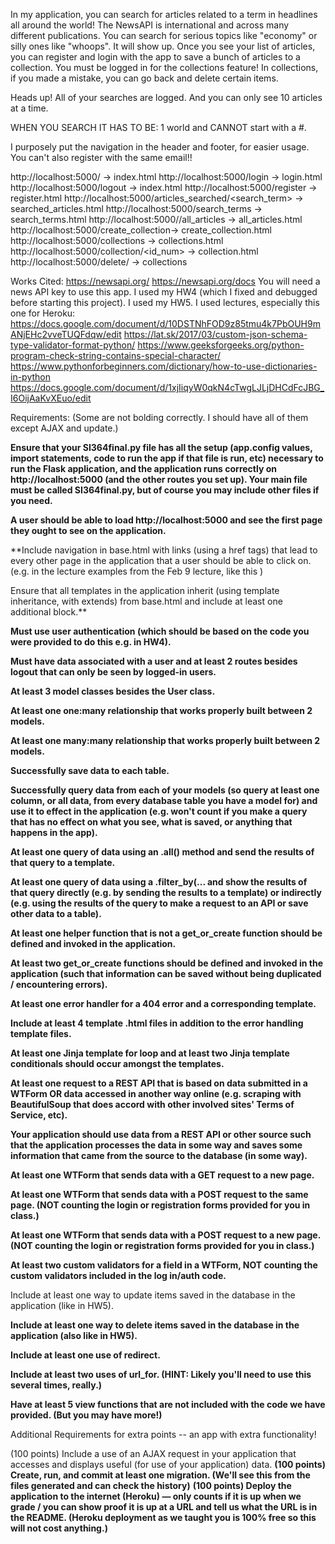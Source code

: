 
In my application, you can search for articles related to a term in headlines all around the world! The NewsAPI is international and across many different publications. You can search for serious topics like "economy" or silly ones like "whoops". It will show up. Once you see your list of articles, you can register and login with the app to save a bunch of articles to a collection. You must be logged in for the collections feature! In collections, if you made a mistake, you can go back and delete certain items.

Heads up! All of your searches are logged.
And you can only see 10 articles at a time.

WHEN YOU SEARCH IT HAS TO BE:
1 world
and CANNOT start with a #.

I purposely put the navigation in the header and footer, for easier usage. You can't also register with the same email!!

http://localhost:5000/ -> index.html
http://localhost:5000/login -> login.html
http://localhost:5000/logout -> index.html
http://localhost:5000/register -> register.html
http://localhost:5000/articles_searched/<search_term> -> searched_articles.html
http://localhost:5000/search_terms -> search_terms.html
http://localhost:5000//all_articles -> all_articles.html
http://localhost:5000/create_collection-> create_collection.html
http://localhost:5000/collections -> collections.html
http://localhost:5000/collection/<id_num> -> collection.html
http://localhost:5000/delete/<searchTerms> -> collections


Works Cited:
https://newsapi.org/
https://newsapi.org/docs
You will need a news API key to use this app.
I used my HW4 (which I fixed and debugged before starting this project).
I used my HW5.
I used lectures, especially this one for Heroku:
https://docs.google.com/document/d/10DSTNhFOD9z85tmu4k7PbOUH9mANjEHc2vveTUQFdqw/edit
https://lat.sk/2017/03/custom-json-schema-type-validator-format-python/
https://www.geeksforgeeks.org/python-program-check-string-contains-special-character/
https://www.pythonforbeginners.com/dictionary/how-to-use-dictionaries-in-python
https://docs.google.com/document/d/1xjIiqyW0qkN4cTwgLJLjDHCdFcJBG_I6OijAaKvXEuo/edit

Requirements: (Some are not bolding correctly. I should have all of them except AJAX and update.)

**Ensure that your SI364final.py file has all the setup (app.config values, import statements, code to run the app if that file is run, etc) necessary to run the Flask application, and the application runs correctly on http://localhost:5000 (and the other routes you set up). Your main file must be called SI364final.py, but of course you may include other files if you need.**

**A user should be able to load http://localhost:5000 and see the first page they ought to see on the application.**

**Include navigation in base.html with links (using a href tags) that lead to every other page in the application that a user should be able to click on. (e.g. in the lecture examples from the Feb 9 lecture, like this )

Ensure that all templates in the application inherit (using template inheritance, with extends) from base.html and include at least one additional block.**

**Must use user authentication (which should be based on the code you were provided to do this e.g. in HW4).**

**Must have data associated with a user and at least 2 routes besides logout that can only be seen by logged-in users.**

**At least 3 model classes besides the User class.**

**At least one one:many relationship that works properly built between 2 models.**

**At least one many:many relationship that works properly built between 2 models.**

**Successfully save data to each table.**

**Successfully query data from each of your models (so query at least one column, or all data, from every database table you have a model for) and use it to effect in the application (e.g. won't count if you make a query that has no effect on what you see, what is saved, or anything that happens in the app).**

**At least one query of data using an .all() method and send the results of that query to a template.**

**At least one query of data using a .filter_by(... and show the results of that query directly (e.g. by sending the results to a template) or indirectly (e.g. using the results of the query to make a request to an API or save other data to a table).**

**At least one helper function that is not a get_or_create function should be defined and invoked in the application.**

**At least two get_or_create functions should be defined and invoked in the application (such that information can be saved without being duplicated / encountering errors).**

**At least one error handler for a 404 error and a corresponding template.**

**Include at least 4 template .html files in addition to the error handling template files.**

**At least one Jinja template for loop and at least two Jinja template conditionals should occur amongst the templates.**

**At least one request to a REST API that is based on data submitted in a WTForm OR data accessed in another way online (e.g. scraping with BeautifulSoup that does accord with other involved sites' Terms of Service, etc).**

**Your application should use data from a REST API or other source such that the application processes the data in some way and saves some information that came from the source to the database (in some way).**

**At least one WTForm that sends data with a GET request to a new page.**

**At least one WTForm that sends data with a POST request to the same page. (NOT counting the login or registration forms provided for you in class.)**

**At least one WTForm that sends data with a POST request to a new page. (NOT counting the login or registration forms provided for you in class.)**

**At least two custom validators for a field in a WTForm, NOT counting the custom validators included in the log in/auth code.**

Include at least one way to update items saved in the database in the application (like in HW5).

**Include at least one way to delete items saved in the database in the application (also like in HW5).**

**Include at least one use of redirect.**

**Include at least two uses of url_for. (HINT: Likely you'll need to use this several times, really.)**

**Have at least 5 view functions that are not included with the code we have provided. (But you may have more!)**

Additional Requirements for extra points -- an app with extra functionality!

(100 points) Include a use of an AJAX request in your application that accesses and displays useful (for use of your application) data.
**(100 points) Create, run, and commit at least one migration. (We'll see this from the files generated and can check the history)**
**(100 points) Deploy the application to the internet (Heroku) — only counts if it is up when we grade / you can show proof it is up at a URL and tell us what the URL is in the README. (Heroku deployment as we taught you is 100% free so this will not cost anything.)**
